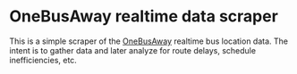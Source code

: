 # OneBusAway realtime data scraper

This is a simple scraper of the [OneBusAway](http://onebusaway.org/) realtime bus location data. The intent is to gather data and later analyze for route delays, schedule inefficiencies, etc.

